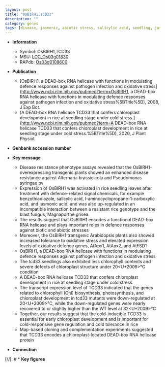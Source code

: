 ```yaml
---
layout: post
title: "OsBIRH1,TCD33"
description: ""
category: genes
tags: [disease, jasmonic, abiotic stress, salicylic acid, seedling, jasmonic acid, disease resistance, blast, oxidative, biotic stress, resistant, seedlings, chloroplast, development, map-based cloning, tolerance, cold tolerance, cold stress, chloroplast development, chlorophyll content, cold, helicase]
---
```


* **Information**  
    + Symbol: OsBIRH1,TCD33  
    + MSU: [LOC_Os03g01830](http://rice.uga.edu/cgi-bin/ORF_infopage.cgi?orf=LOC_Os03g01830)  
    + RAPdb: [Os03g0108600](http://rapdb.dna.affrc.go.jp/viewer/gbrowse_details/irgsp1?name=Os03g0108600)  

* **Publication**  
    + [OsBIRH1, a DEAD-box RNA helicase with functions in modulating defence responses against pathogen infection and oxidative stress](http://www.ncbi.nlm.nih.gov/pubmed?term=OsBIRH1, a DEAD-box RNA helicase with functions in modulating defence responses against pathogen infection and oxidative stress%5BTitle%5D), 2008, J Exp Bot.
    + [A DEAD-box RNA helicase TCD33 that confers chloroplast development in rice at seedling stage under cold stress.](http://www.ncbi.nlm.nih.gov/pubmed?term=A DEAD-box RNA helicase TCD33 that confers chloroplast development in rice at seedling stage under cold stress.%5BTitle%5D), 2020, J Plant Physiol.

* **Genbank accession number**  

* **Key message**  
    + Disease resistance phenotype assays revealed that the OsBIRH1-overexpressing transgenic plants showed an enhanced disease resistance against Alternaria brassicicola and Pseudomonas syringae pv
    + Expression of OsBIRH1 was activated in rice seedling leaves after treatment with defence-related signal chemicals, for example benzothiadiazole, salicylic acid, l-aminocyclopropane-1-carboxylic acid, and jasmonic acid, and was also up-regulated in an incompatible interaction between a resistant rice genotype and the blast fungus, Magnaporthe grisea
    + The results suggest that OsBIRH1 encodes a functional DEAD-box RNA helicase and plays important roles in defence responses against biotic and abiotic stresses
    + Moreover, the OsBIRH1 transgenic Arabidopsis plants also showed increased tolerance to oxidative stress and elevated expression levels of oxidative defence genes, AtApx1, AtApx2, and AtFSD1
    + OsBIRH1, a DEAD-box RNA helicase with functions in modulating defence responses against pathogen infection and oxidative stress
    + The tcd33 seedlings also exhibited less chlorophyll contents and severe defects of chloroplast structure under 20<U+2009>°C condition
    + A DEAD-box RNA helicase TCD33 that confers chloroplast development in rice at seedling stage under cold stress.
    + The transcript expression level of TCD33 indicated that the genes related to chlorophyll (Chl) biosynthesis, photosynthesis, and chloroplast development in tcd33 mutants were down-regulated at 20<U+2009>°C, while the down-regulated genes were nearly recovered to or slightly higher than the WT level at 32<U+2009>°C
    + Together, our results suggest that the cold-inducible TCD33 is essential for early chloroplast development and is important for cold-responsive gene regulation and cold tolerance in rice
    + Map-based cloning and complementation experiments suggested that TCD33 encodes a chloroplast-located DEAD-box RNA helicase protein

* **Connection**  

[//]: # * **Key figures**  


